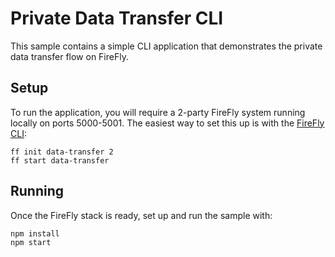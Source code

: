 # Private Data Transfer CLI

This sample contains a simple CLI application that demonstrates the private
data transfer flow on FireFly.

## Setup

To run the application, you will require a 2-party FireFly system running
locally on ports 5000-5001. The easiest way to set this up is with the
[FireFly CLI](https://github.com/hyperledger-labs/firefly-cli):

```
ff init data-transfer 2
ff start data-transfer
```

## Running

Once the FireFly stack is ready, set up and run the sample with:

```
npm install
npm start
```
